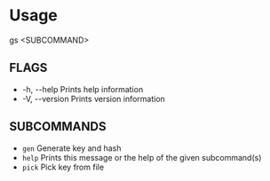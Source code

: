 # Usage

gs \<SUBCOMMAND\>

## FLAGS
* -h, --help       Prints help information
* -V, --version    Prints version information

## SUBCOMMANDS
* `gen`     Generate key and hash
* `help`    Prints this message or the help of the given subcommand(s)
* `pick`    Pick key from file
